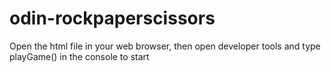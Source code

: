 # odin-rockpaperscissors
Open the html file in your web browser,
then open developer tools and type playGame() in the console to start
